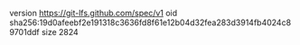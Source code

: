 version https://git-lfs.github.com/spec/v1
oid sha256:19d0afeebf2e191318c3636fd8f61e12b04d32fea283d3914fb4024c89701ddf
size 2824
